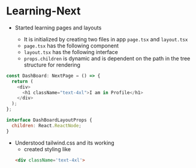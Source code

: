 # Learning-Next

- Started learning pages and layouts

    - It is initialized by creating two files in app `page.tsx` and `layout.tsx`
    - `page.tsx` has the following component 
    - `layout.tsx` has the following interface
    - `props.children` is dynamic and is dependent on the path in the tree structure for rendering
```javascript
const DashBoard: NextPage = () => {
  return (
    <div>
      <h1 className="text-4xl">I am in Profile</h1>
    </div>
  );
};
```
```javascript
interface DashBoardLayoutProps {
  children: React.ReactNode;
}

```

- Understood tailwind.css and its working
    - created styling like 
    ```html
    <div className='text-4xl'>
    ```

